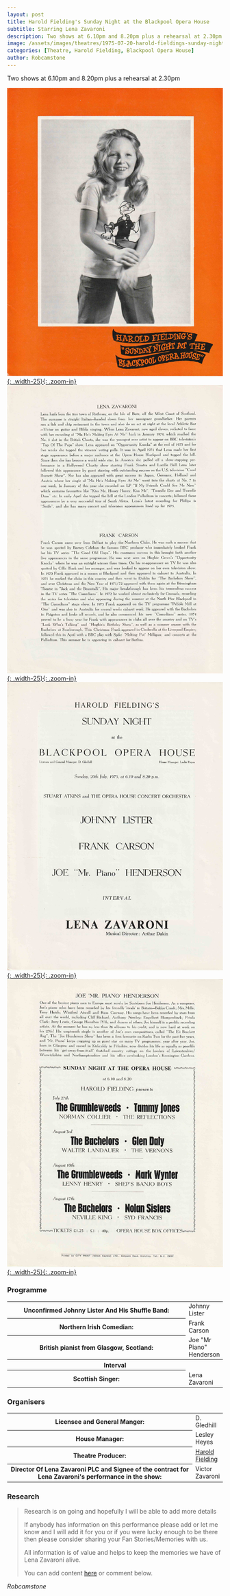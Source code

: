 ```yaml
---
layout: post
title: Harold Fielding's Sunday Night at the Blackpool Opera House
subtitle: Starring Lena Zavaroni
description: Two shows at 6.10pm and 8.20pm plus a rehearsal at 2.30pm The Contract for the show was signed by Victor Zavaroni.
image: /assets/images/theatres/1975-07-20-harold-fieldings-sunday-night-at-the-blackpool-opera-house-01.jpg
categories: [Theatre, Harold Fielding, Blackpool Opera House]
author: Robcamstone
---
```


Two shows at 6.10pm and 8.20pm plus a rehearsal at 2.30pm

[![](/assets/images/theatres/1975-07-20-harold-fieldings-sunday-night-at-the-blackpool-opera-house-01.jpg){: .width-25}{: .zoom-in}](/assets/images/theatres/1975-07-20-harold-fieldings-sunday-night-at-the-blackpool-opera-house-01.jpg)
[![](/assets/images/theatres/1975-07-20-harold-fieldings-sunday-night-at-the-blackpool-opera-house-02.jpg){: .width-25}{: .zoom-in}](/assets/images/theatres/1975-07-20-harold-fieldings-sunday-night-at-the-blackpool-opera-house-02.jpg)
[![](/assets/images/theatres/1975-07-20-harold-fieldings-sunday-night-at-the-blackpool-opera-house-03.jpg){: .width-25}{: .zoom-in}](/assets/images/theatres/1975-07-20-harold-fieldings-sunday-night-at-the-blackpool-opera-house-03.jpg)
[![](/assets/images/theatres/1975-07-20-harold-fieldings-sunday-night-at-the-blackpool-opera-house-04.jpg){: .width-25}{: .zoom-in}](/assets/images/theatres/1975-07-20-harold-fieldings-sunday-night-at-the-blackpool-opera-house-04.jpg)

### Programme
<table>
<tr><th style="width:440px;">Unconfirmed Johnny Lister And His Shuffle Band:</th><td>Johnny Lister</td></tr>
<tr><th>Northern Irish Comedian:</th><td>Frank Carson</td></tr>
<tr><th>British pianist from Glasgow, Scotland:</th><td>Joe &quot;Mr Piano&quot; Henderson</td></tr>
<tr><th colspan="2" style="text-align:center;">Interval</th></tr>
<tr><th>Scottish Singer:</th><td>Lena Zavaroni</td></tr>
</table>

### Organisers
<table>
<tr><th>Licensee and General Manger:</th><td>D. Gledhill</td></tr>
<tr><th>House Manager:</th><td>Lesley Heyes</td></tr>
<tr><th>Theatre Producer:</th><td><a href="/biography/harold-fielding">Harold Fielding</a></td></tr>
<tr><th style="width:440px;">Director Of Lena Zavaroni PLC and Signee of the contract for Lena Zavaroni's performance in the show:</th><td>Victor Zavaroni</td></tr>
</table>

### Research
> Research is on going and hopefully I will be able to add more details
>
> If anybody has information on this performance please add or let me know and I will add it for you or if you were lucky enough to be there then please consider sharing your Fan Stories/Memories with us.
>
> All information is of value and helps to keep the memories we have of Lena Zavaroni alive.
>
> You can add content [here](https://github.com/FanzOfLenaZavaroni/fanzoflenazavaroni.github.io) or comment below.

<cite>Robcamstone</cite>

